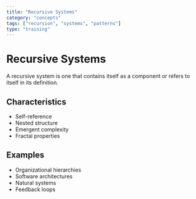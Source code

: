 ```yaml
---
title: "Recursive Systems"
category: "concepts"
tags: ["recursion", "systems", "patterns"]
type: "training"
---
```


# Recursive Systems

A recursive system is one that contains itself as a component or refers to itself in its definition.

## Characteristics
- Self-reference
- Nested structure  
- Emergent complexity
- Fractal properties

## Examples
- Organizational hierarchies
- Software architectures
- Natural systems
- Feedback loops